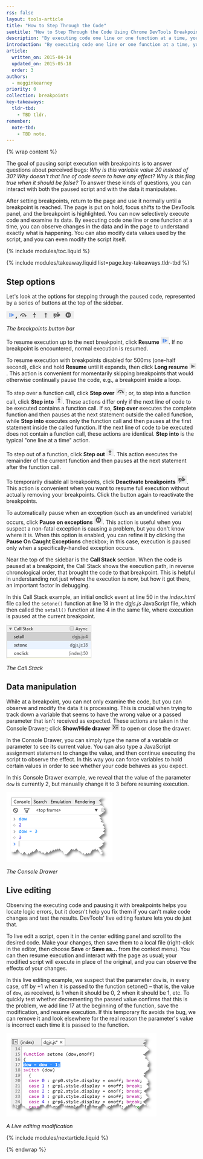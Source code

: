 ```yaml
---
rss: false
layout: tools-article
title: "How to Step Through the Code"
seotitle: "How to Step Through the Code Using Chrome DevTools Breakpoints"
description: "By executing code one line or one function at a time, you can observe changes in the data and in the page to understand exactly what is happening."
introduction: "By executing code one line or one function at a time, you can observe changes in the data and in the page to understand exactly what is happening. You can also modify data values used by the script, and you can even modify the script itself."
article:
  written_on: 2015-04-14
  updated_on: 2015-05-18
  order: 3
authors:
  - megginkearney
priority: 0
collection: breakpoints
key-takeaways:
  tldr-tbd:
    - TBD tldr.
remember:
  note-tbd:
    - TBD note.
---
```

{% wrap content %}

The goal of pausing script execution with breakpoints is to answer questions about perceived bugs: *Why is this variable value 20 instead of 30? Why doesn't that line of code seem to have any effect? Why is this flag true when it should be false?* To answer these kinds of questions, you can interact with both the paused script and with the data it manipulates.

After setting breakpoints, return to the page and use it normally until a breakpoint is reached. The page is put on hold, focus shifts to the DevTools panel, and the breakpoint is highlighted. You can now selectively execute code and examine its data. By executing code one line or one function at a time, you can observe changes in the data and in the page to understand exactly what is happening. You can also modify data values used by the script, and you can even modify the script itself.

{% include modules/toc.liquid %}

{% include modules/takeaway.liquid list=page.key-takeaways.tldr-tbd %}

## Step options

Let's look at the options for stepping through the paused code, represented by a series of buttons at the top of the sidebar.

![Breakpoints button bar](imgs/image_7.png)

*The breakpoints button bar*

To resume execution up to the next breakpoint, click **Resume** ![Resume](imgs/image_8.png). If no breakpoint is encountered, normal execution is resumed.

To resume execution with breakpoints disabled for 500ms (one-half second), click and hold **Resume** until it expands, then click **Long resume** ![Long resume](imgs/image_9.png). This action is convenient for momentarily skipping breakpoints that would otherwise continually pause the code, e.g., a breakpoint inside a loop.

To step over a function call, click **Step over** ![Step over](imgs/image_10.png); or, to step into a function call, click **Step into** ![Step into](imgs/image_11.png). These actions differ only if the next line of code to be executed contains a function call. If so, **Step over** executes the complete function and then pauses at the next statement outside the called function, while **Step into** executes only the function call and then pauses at the first statement inside the called function. If the next line of code to be executed does not contain a function call, these actions are identical. **Step into** is the typical "one line at a time" action.

To step out of a function, click **Step out** ![Step out](imgs/image_12.png). This action executes the remainder of the current function and then pauses at the next statement after the function call.

To temporarily disable all breakpoints, click **Deactivate breakpoints** ![Deactivate breakpoints](imgs/image_13.png). This action is convenient when you want to resume full execution without actually removing your breakpoints. Click the button again to reactivate the breakpoints.

To automatically pause when an exception (such as an undefined variable) occurs, click **Pause on exceptions** ![Pause on exceptions](imgs/image_14.png). This action is useful when you suspect a non-fatal exception is causing a problem, but you don't know where it is. When this option is enabled, you can refine it by clicking the **Pause On Caught Exceptions** checkbox; in this case, execution is paused only when a specifically-handled exception occurs. 

Near the top of the sidebar is the **Call Stack** section. When the code is paused at a breakpoint, the Call Stack shows the execution path, in reverse chronological order, that brought the code to that breakpoint. This is helpful in understanding not just where the execution is now, but how it got there, an important factor in debugging. 

In this Call Stack example, an initial onclick event at line 50 in the *index.html* file called the `setone()` function at line 18 in the *dgjs.js* JavaScript file, which then called the `setall()` function at line 4 in the same file, where execution is paused at the current breakpoint.

![Call Stack](imgs/image_15.png)

*The Call Stack*

## Data manipulation

While at a breakpoint, you can not only examine the code, but you can observe and modify the data it is processing. This is crucial when trying to track down a variable that seems to have the wrong value or a passed parameter that isn't received as expected. These actions are taken in the Console Drawer; click **Show/Hide drawer** ![Show/Hide drawer](imgs/image_16.png) to open or close the drawer.

In the Console Drawer, you can simply type the name of a variable or parameter to see its current value. You can also type a JavaScript assignment statement to change the value, and then continue executing the script to observe the effect. In this way you can force variables to hold certain values in order to see whether your code behaves as you expect. 

In this Console Drawer example, we reveal that the value of the parameter `dow` is currently 2, but manually change it to 3 before resuming execution.

![Console Drawer](imgs/image_17.png)

*The Console Drawer*

## Live editing

Observing the executing code and pausing it with breakpoints helps you locate logic errors, but it doesn't help you fix them if you can't make code changes and test the results. DevTools' live editing feature lets you do just that.

To live edit a script, open it in the center editing panel and scroll to the desired code. Make your changes, then save them to a local file (right-click in the editor, then choose **Save** or **Save as…** from the context menu). You can then resume execution and interact with the page as usual; your modified script will execute in place of the original, and you can observe the effects of your changes.

In this live editing example, we suspect that the parameter `dow` is, in every case, off by +1 when it is passed to the function setone() – that is, the value of `dow`, as received, is 1 when it should be 0, 2 when it should be 1, etc. To quickly test whether decrementing the passed value confirms that this is the problem, we add line 17 at the beginning of the function, save the modification, and resume execution. If this temporary fix avoids the bug, we can remove it and look elsewhere for the real reason the parameter's value is incorrect each time it is passed to the function.

![Live editing](imgs/image_18.png)

*A Live editing modification*

{% include modules/nextarticle.liquid %}

{% endwrap %}
